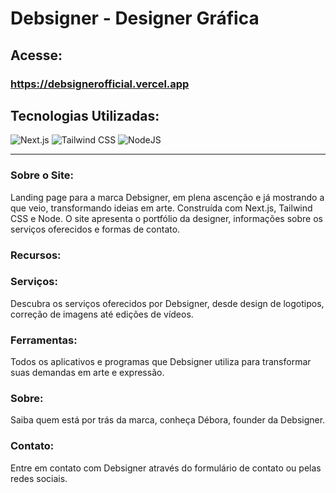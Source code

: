 # Debsigner - Designer Gráfica

## Acesse: 
### https://debsignerofficial.vercel.app

## Tecnologias Utilizadas:
![Next.js](https://img.shields.io/badge/Next.js-000000?style=for-the-badge&logo=next.js&logoColor=white)
![Tailwind CSS](https://img.shields.io/badge/Tailwind_CSS-38B2AC?style=for-the-badge&logo=tailwind-css&logoColor=white)
 ![NodeJS](https://img.shields.io/badge/Node.js-43853D?style=for-the-badge&logo=node.js&logoColor=white)

---

### Sobre o Site:

Landing page para a marca Debsigner, em plena ascenção e já mostrando a que veio, transformando ideias em arte. Construída com Next.js, Tailwind CSS e Node. O site apresenta o portfólio da designer, informações sobre os serviços oferecidos e formas de contato.

### Recursos:

### Serviços: 
Descubra os serviços oferecidos por Debsigner, desde design de logotipos, correção de imagens até edições de vídeos.
### Ferramentas:
 Todos os aplicativos e programas que Debsigner utiliza para transformar suas demandas em arte e expressão.
### Sobre:
 Saiba quem está por trás da marca, conheça Débora, founder da Debsigner. 
### Contato:
 Entre em contato com Debsigner através do formulário de contato ou pelas redes sociais.
